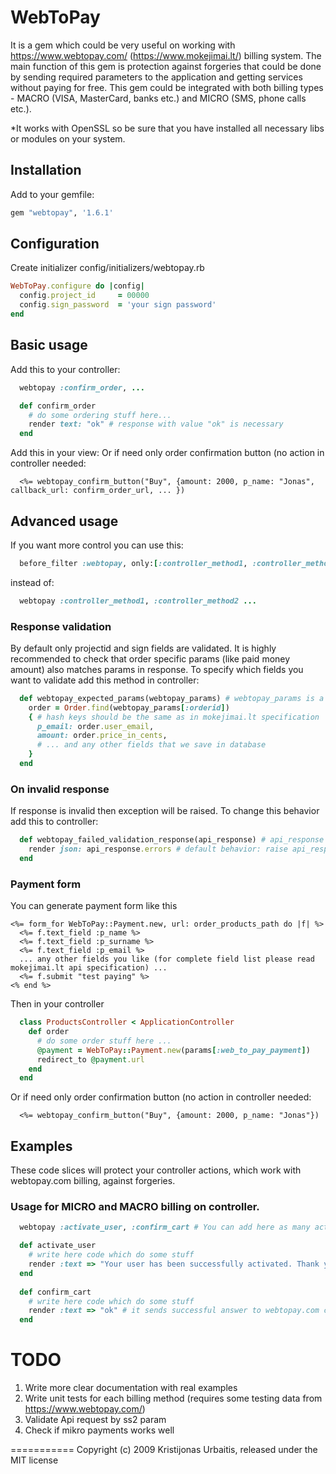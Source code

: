 # WebToPay

It is a gem which could be very useful on working with https://www.webtopay.com/ (https://www.mokejimai.lt/) billing system.
The main function of this gem is protection against forgeries that could be done by sending required parameters to the application and getting services without paying for free.
This gem could be integrated with both billing types - MACRO (VISA, MasterCard, banks etc.) and MICRO (SMS, phone calls etc.).

*It works with OpenSSL so be sure that you have installed all necessary libs or modules on your system.

## Installation

Add to your gemfile:

```ruby
gem "webtopay", '1.6.1'
```

## Configuration

Create initializer
config/initializers/webtopay.rb

```ruby
WebToPay.configure do |config|
  config.project_id     = 00000
  config.sign_password  = 'your sign password'
end
```

## Basic usage

Add this to your controller:
```ruby
  webtopay :confirm_order, ...

  def confirm_order
    # do some ordering stuff here...
    render text: "ok" # response with value "ok" is necessary
  end
```

Add this in your view:
Or if need only order confirmation button (no action in controller needed:
```erb
  <%= webtopay_confirm_button("Buy", {amount: 2000, p_name: "Jonas", callback_url: confirm_order_url, ... })
```


## Advanced usage

If you want more control you can use this:
```ruby
  before_filter :webtopay, only:[:controller_method1, :controller_method2] ...
```
instead of:
```ruby
  webtopay :controller_method1, :controller_method2 ...
```

### Response validation

By default only projectid and sign fields are validated. It is highly recommended to check that order specific params
(like paid money amount) also matches params in response.
To specify which fields you want to validate add this method in controller:

```ruby
  def webtopay_expected_params(webtopay_params) # webtopay_params is a hash returned from mokejimai.lt
    order = Order.find(webtopay_params[:orderid])
    { # hash keys should be the same as in mokejimai.lt specification
      p_email: order.user_email,
      amount: order.price_in_cents,
      # ... and any other fields that we save in database
    }
  end
```

### On invalid response

If response is invalid then exception will be raised. To change this behavior add this to controller:
```ruby
  def webtopay_failed_validation_response(api_response) # api_response is instance of WebToPay::Response
    render json: api_response.errors # default behavior: raise api_response.errors.first
  end
```

### Payment form

You can generate payment form like this

```erb
<%= form_for WebToPay::Payment.new, url: order_products_path do |f| %>
  <%= f.text_field :p_name %>
  <%= f.text_field :p_surname %>
  <%= f.text_field :p_email %>
  ... any other fields you like (for complete field list please read mokejimai.lt api specification) ...
  <%= f.submit "test paying" %>
<% end %>
```

Then in your controller
```ruby
  class ProductsController < ApplicationController
    def order
      # do some order stuff here ...
      @payment = WebToPay::Payment.new(params[:web_to_pay_payment])
      redirect_to @payment.url
    end
  end
```

Or if need only order confirmation button (no action in controller needed:
```erb
  <%= webtopay_confirm_button("Buy", {amount: 2000, p_name: "Jonas"})
```

## Examples

These code slices will protect your controller actions, which work with webtopay.com billing, against forgeries.

### Usage for MICRO and MACRO billing on controller.

```ruby
  webtopay :activate_user, :confirm_cart # You can add here as many actions as you want

  def activate_user
    # write here code which do some stuff
    render :text => "Your user has been successfully activated. Thank you!" # it sends SMS answer
  end
  
  def confirm_cart
    # write here code which do some stuff
    render :text => "ok" # it sends successful answer to webtopay.com crawler
  end
```


TODO
===========

1. Write more clear documentation with real examples
2. Write unit tests for each billing method (requires some testing data from https://www.webtopay.com/)
3. Validate Api request by ss2 param
4. Check if mikro payments works well

===========
Copyright (c) 2009 Kristijonas Urbaitis, released under the MIT license
